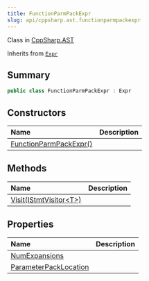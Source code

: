 ```yaml
---
title: FunctionParmPackExpr
slug: api/cppsharp.ast.functionparmpackexpr
---
```

Class in [CppSharp.AST](/api/cppsharp/ast)

Inherits from [`Expr`](/api/cppsharp/ast/expr)

## Summary



```csharp
public class FunctionParmPackExpr : Expr
```

## Constructors

|Name|Description|
|:---|:---|
|[FunctionParmPackExpr\(\)](/api/cppsharp/ast/functionparmpackexpr//ctor)||

## Methods

|Name|Description|
|:---|:---|
|[Visit\(IStmtVisitor\<T\>\)](/api/cppsharp/ast/functionparmpackexpr/visit)||

## Properties

|Name|Description|
|:---|:---|
|[NumExpansions](/api/cppsharp/ast/functionparmpackexpr/numexpansions)||
|[ParameterPackLocation](/api/cppsharp/ast/functionparmpackexpr/parameterpacklocation)||

